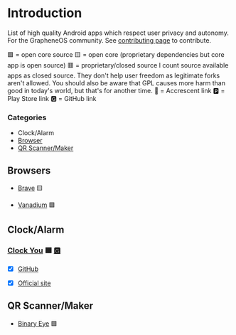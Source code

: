 # Introduction

List of high quality Android apps which respect user privacy and autonomy. For the GrapheneOS community. See [contributing page](CONTRIBUTING.md) to contribute.

🟩 = open core source
🟨 = open core (proprietary dependencies but core app is open source)
🟥 = proprietary/closed source
I count source available apps as closed source. They don't help user freedom as legitimate forks aren't allowed. You should also be aware that GPL causes more harm than good in today's world, but that's for another time.
🌙 = Accrescent link
🅿 = Play Store link
🅶 = GitHub link



### Categories
- Clock/Alarm
- [Browser](#browsers)
- [QR Scanner/Maker](/apps/qr-scanner.md)

## Browsers

- [Brave](apps/brave.md)  🟨

- [Vanadium](https://grapheneos.org/features#vanadium) 🟩

## Clock/Alarm
### [Clock You](https://github.com/you-apps/ClockYou) 🟩 [🅶 ](https://github.com/you-apps/ClockYou)

- [x] [GitHub](https://github.com/you-apps/ClockYou)
- [x] [Official site](https://you-apps.net/)


## QR Scanner/Maker
- [Binary Eye](/apps/qr-scanner.md) 🟩
